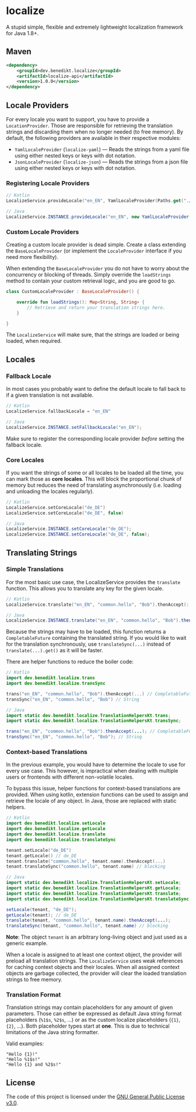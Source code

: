 # localize

A stupid simple, flexible and extremely lightweight localization framework for Java 1.8+.

## Maven

```xml
<dependency>
    <groupId>dev.benedikt.localize</groupId>
    <artifactId>localize-api</artifactId>
    <version>1.0.0</version>
</dependency>
```

## Locale Providers

For every locale you want to support, you have to provide a `LocationProvider`. Those are responsible for retrieving the translation strings and
discarding them when no longer needed (to free memory). By default, the following providers are available in their respective modules:

* `YamlLocaleProvider` (`localize-yaml`) &mdash; Reads the strings from a yaml file using either nested keys or keys with dot notation.
* `JsonLocaleProvider` (`localize-json`) &mdash; Reads the strings from a json file using either nested keys or keys with dot notation.

### Registering Locale Providers

```kotlin
// Kotlin
LocalizeService.provideLocale("en_EN", YamlLocaleProvider(Paths.get("./localize-example/locales/en_EN.yaml")))
```

```java
// Java
LocalizeService.INSTANCE.provideLocale("en_EN", new YamlLocaleProvider(Paths.get("./localize-example/locales/en_EN.yaml")));
```

### Custom Locale Providers

Creating a custom locale provider is dead simple. Create a class extending the `BaseLocaleProvider` (or implement the `LocaleProvider` interface
if you need more flexibility).

When extending the `BaseLocaleProvider` you do not have to worry about the concurrency or blocking of threads. Simply override the `loadStrings`
method to contain your custom retrieval logic, and you are good to go.

```kotlin
class CustomLocaleProvider : BaseLocaleProvider() {

    override fun loadStrings(): Map<String, String> {
        // Retrieve and return your translation strings here.
    }

}
```

The `LocalizeService` will make sure, that the strings are loaded or being loaded, when required.

## Locales

### Fallback Locale

In most cases you probably want to define the default locale to fall back to if a given translation is not available.

```kotlin
// Kotlin
LocalizeService.fallbackLocale = "en_EN"
```

```java
// Java
LocalizeService.INSTANCE.setFallbackLocale("en_EN");
```

Make sure to register the corresponding locale provider _before_ setting the fallback locale. 

### Core Locales

If you want the strings of some or all locales to be loaded all the time, you can mark those as **core locales**. This will block the proportional
chunk of memory but reduces the need of translating asynchronously (i.e. loading and unloading the locales regularly).

```kotlin
// Kotlin
LocalizeService.setCoreLocale("de_DE")
LocalizeService.setCoreLocale("de_DE", false)
```

```java
// Java
LocalizeService.INSTANCE.setCoreLocale("de_DE");
LocalizeService.INSTANCE.setCoreLocale("de_DE", false);
```

## Translating Strings

### Simple Translations

For the most basic use case, the LocalizeService provides the `translate` function. This allows you to translate any key for the given locale.

```kotlin
// Kotlin
LocalizeService.translate("en_EN", "common.hello", "Bob").thenAccept(::println) // Hello, Bob!
```

```java
// Java
LocalizeService.INSTANCE.translate("en_EN", "common.hello", "Bob").thenAccept(System.out::println) // Hello, Bob!
```

Because the strings may have to be loaded, this function returns a `CompletableFuture` containing the translated string. If you would like to wait
for the translation synchronously, use `translateSync(...)` instead of `translate(...).get()` as it will be faster.

There are helper functions to reduce the boiler code:

```kotlin
// Kotlin
import dev.benedikt.localize.trans
import dev.benedikt.localize.transSync

trans("en_EN", "common.hello", "Bob").thenAccept(...) // CompletableFuture<String>
transSync("en_EN", "common.hello", "Bob") // String
```

```java
// Java
import static dev.benedikt.localize.TranslationHelpersKt.trans;
import static dev.benedikt.localize.TranslationHelpersKt.transSync;

trans("en_EN", "common.hello", "Bob").thenAccept(...); // CompletableFuture<String>
transSync("en_EN", "common.hello", "Bob"); // String
```

### Context-based Translations

In the previous example, you would have to determine the locale to use for every use case. This however, is impractical when dealing with multiple
users or frontends with different non-volatile locales.

To bypass this issue, helper functions for context-based translations are provided. When using kotlin, extension functions can be used to assign and
retrieve the locale of any object. In Java, those are replaced with static helpers.

```kotlin
// Kotlin
import dev.benedikt.localize.setLocale
import dev.benedikt.localize.getLocale
import dev.benedikt.localize.translate
import dev.benedikt.localize.translateSync

tenant.setLocale("de_DE")
tenant.getLocale() // de_DE
tenant.translate("common.hello", tenant.name).thenAccept(...)
tenant.translateSync("common.hello", tenant.name) // blocking
```

```java
// Java
import static dev.benedikt.localize.TranslationHelpersKt.setLocale;
import static dev.benedikt.localize.TranslationHelpersKt.getLocale;
import static dev.benedikt.localize.TranslationHelpersKt.translate;
import static dev.benedikt.localize.TranslationHelpersKt.translateSync;

setLocale(tenant, "de_DE");
getLocale(tenant); // de_DE
translate(tenant, "common.hello", tenant.name).thenAccept(...);
translateSync(tenant, "common.hello", tenant.name) // blocking
```

**Note**: The object `tenant` is an arbitrary long-living object and just used as a generic example.

When a locale is assigned to at least one context object, the provider will preload all translation strings. The `LocalizeService` uses weak 
references for caching context objects and their locales. When all assigned context objects are garbage collected, the provider will clear the
loaded translation strings to free memory.

### Translation Format

Translation strings may contain placeholders for any amount of given parameters. Those can either be expressed as default Java string format
placeholders (`%1$s`, `%2$s`, ...) or as the custom localize placeholders (`{1}`, `{2}`, ...). Both placeholder types start at **one**. This is due
to technical limitations of the Java string formatter.

Valid examples:
```
"Hello {1}!"
"Hello %1$s!"
"Hello {1} and %2$s!"
```

## License

The code of this project is licensed under the [GNU General Public License v3.0](./LICENSE).
